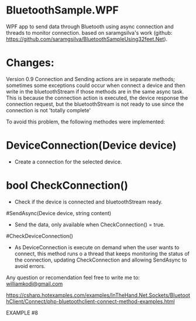 # BluetoothSample.WPF
WPF app to send data through Bluetooth using async connection and threads to monitor connection. based on saramgsilva's work (github: https://github.com/saramgsilva/BluetoothSampleUsing32feet.Net).

# Changes:

Version 0.9
Connection and Sending actions are in separate methods; sometimes some exceptions could occur when connect a device and then  write in the bluetoothStream if those methods are in the same async task. This is because the connection action is executed, the device response the connection request, but the bluetoothStream is not ready to use since the connection is not 'totally complete'

To avoid this problem, the following methodes were implemented:

# DeviceConnection(Device device)  
- Create a connection for the selected device.

# bool CheckConnection()          
- Check if the device is connected and bluetoothStream ready.

#SendAsync(Device device, string content)
- Send the data, only available when CheckConnection() = true.
 
#CheckDeviceConnection()
- As DeviceConnection is execute on demand when the user wants to connect, this method runs o a thread that keeps monitoring the status of the connection, updating CheckConnection and allowing SendAsync to avoid errors.

Any question or recomendation feel free to write me to: 
williamkodi@gmail.com



https://csharp.hotexamples.com/examples/InTheHand.Net.Sockets/BluetoothClient/Connect/php-bluetoothclient-connect-method-examples.html


EXAMPLE #8
